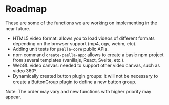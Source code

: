 # Roadmap

These are some of the functions we are working on implementing in the near future. 

- HTML5 video format: allows you to load videos of different formats depending on the browser support (mp4, ogv, webm, etc).
- Adding unit tests for `paella-core` public APIs.
- npm command `create-paella-app`: allows to create a basic npm project from several templates (vanillajs, React, Svelte, etc.).
- WebGL video canvas: needed to support other video canvas, such as video 360º.
- Dynamically created button plugin groups: it will not be necessary to create a ButtonGroup plugin to define a new button group.

Note: The order may vary and new functions with higher priority may appear.
